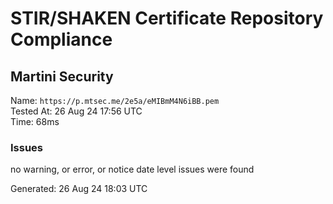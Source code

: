 # STIR/SHAKEN Certificate Repository Compliance

## Martini Security

Name: `https://p.mtsec.me/2e5a/eMIBmM4N6iBB.pem`\
Tested At: 26 Aug 24 17:56 UTC\
Time: 68ms

### Issues

no warning, or error, or notice date level issues were found

Generated: 26 Aug 24 18:03 UTC